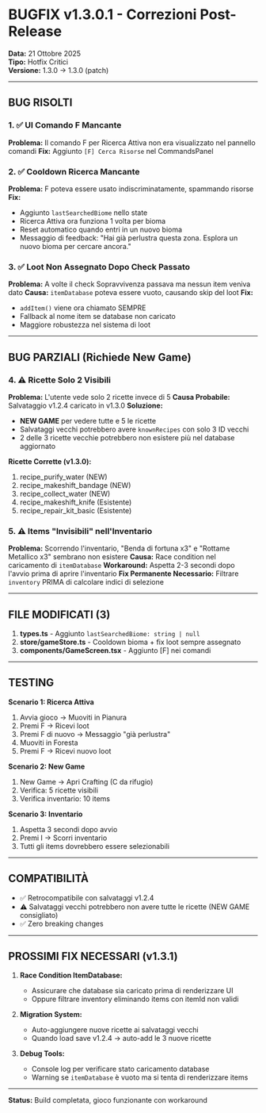 # BUGFIX v1.3.0.1 - Correzioni Post-Release

**Data:** 21 Ottobre 2025  
**Tipo:** Hotfix Critici  
**Versione:** 1.3.0 → 1.3.0 (patch)

---

## BUG RISOLTI

### 1. ✅ UI Comando F Mancante
**Problema:** Il comando F per Ricerca Attiva non era visualizzato nel pannello comandi
**Fix:** Aggiunto `[F] Cerca Risorse` nel CommandsPanel

### 2. ✅ Cooldown Ricerca Mancante
**Problema:** F poteva essere usato indiscriminatamente, spammando risorse
**Fix:** 
- Aggiunto `lastSearchedBiome` nello state
- Ricerca Attiva ora funziona 1 volta per bioma
- Reset automatico quando entri in un nuovo bioma
- Messaggio di feedback: "Hai già perlustra questa zona. Esplora un nuovo bioma per cercare ancora."

### 3. ✅ Loot Non Assegnato Dopo Check Passato
**Problema:** A volte il check Sopravvivenza passava ma nessun item veniva dato
**Causa:** `itemDatabase` poteva essere vuoto, causando skip del loot
**Fix:** 
- `addItem()` viene ora chiamato SEMPRE
- Fallback al nome item se database non caricato
- Maggiore robustezza nel sistema di loot

---

## BUG PARZIALI (Richiede New Game)

### 4. ⚠️ Ricette Solo 2 Visibili
**Problema:** L'utente vede solo 2 ricette invece di 5
**Causa Probabile:** Salvataggio v1.2.4 caricato in v1.3.0
**Soluzione:** 
- **NEW GAME** per vedere tutte e 5 le ricette
- Salvataggi vecchi potrebbero avere `knownRecipes` con solo 3 ID vecchi
- 2 delle 3 ricette vecchie potrebbero non esistere più nel database aggiornato

**Ricette Corrette (v1.3.0):**
1. recipe_purify_water (NEW)
2. recipe_makeshift_bandage (NEW)
3. recipe_collect_water (NEW)
4. recipe_makeshift_knife (Esistente)
5. recipe_repair_kit_basic (Esistente)

### 5. ⚠️ Items "Invisibili" nell'Inventario
**Problema:** Scorrendo l'inventario, "Benda di fortuna x3" e "Rottame Metallico x3" sembrano non esistere
**Causa:** Race condition nel caricamento di `itemDatabase`
**Workaround:** Aspetta 2-3 secondi dopo l'avvio prima di aprire l'inventario
**Fix Permanente Necessario:** Filtrare `inventory` PRIMA di calcolare indici di selezione

---

## FILE MODIFICATI (3)

1. **types.ts** - Aggiunto `lastSearchedBiome: string | null`
2. **store/gameStore.ts** - Cooldown bioma + fix loot sempre assegnato
3. **components/GameScreen.tsx** - Aggiunto [F] nei comandi

---

## TESTING

**Scenario 1: Ricerca Attiva**
1. Avvia gioco → Muoviti in Pianura
2. Premi F → Ricevi loot
3. Premi F di nuovo → Messaggio "già perlustra"
4. Muoviti in Foresta
5. Premi F → Ricevi nuovo loot

**Scenario 2: New Game**
1. New Game → Apri Crafting (C da rifugio)
2. Verifica: 5 ricette visibili
3. Verifica inventario: 10 items

**Scenario 3: Inventario**
1. Aspetta 3 secondi dopo avvio
2. Premi I → Scorri inventario
3. Tutti gli items dovrebbero essere selezionabili

---

## COMPATIBILITÀ

- ✅ Retrocompatibile con salvataggi v1.2.4
- ⚠️ Salvataggi vecchi potrebbero non avere tutte le ricette (NEW GAME consigliato)
- ✅ Zero breaking changes

---

## PROSSIMI FIX NECESSARI (v1.3.1)

1. **Race Condition ItemDatabase:**
   - Assicurare che database sia caricato prima di renderizzare UI
   - Oppure filtrare inventory eliminando items con itemId non validi

2. **Migration System:**
   - Auto-aggiungere nuove ricette ai salvataggi vecchi
   - Quando load save v1.2.4 → auto-add le 3 nuove ricette

3. **Debug Tools:**
   - Console log per verificare stato caricamento database
   - Warning se `itemDatabase` è vuoto ma si tenta di renderizzare items

---

**Status:** Build completata, gioco funzionante con workaround

